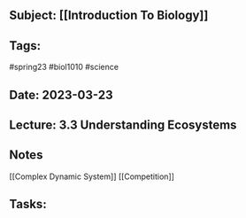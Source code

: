 ## Subject: [[Introduction To Biology]]
## Tags:
#spring23 #biol1010 #science 
## Date: 2023-03-23
## Lecture: 3.3 Understanding Ecosystems

## Notes
[[Complex Dynamic System]]
[[Competition]]


## Tasks:
